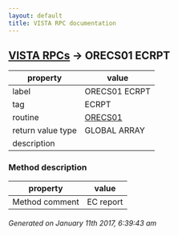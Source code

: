 ```yaml
---
layout: default
title: VISTA RPC documentation
---
```




## [VISTA RPCs](TableOfContent.md) &#8594; ORECS01 ECRPT 

 property | value 
--- | --- 
 label | ORECS01 ECRPT
 tag | ECRPT
 routine | [ORECS01](http://code.osehra.org/dox/Routine_ORECS01_source.html)
 return value type | GLOBAL ARRAY
 description | 


### Method description

 property | value 
--- | --- 
 Method comment | EC report




 ###### Generated on January 11th 2017, 6:39:43 am